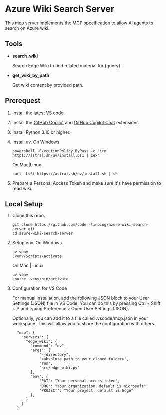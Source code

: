 # Azure Wiki Search Server
This mcp server implements the MCP specification to allow AI agents to search on Azure wiki.

## Tools
* __search_wiki__

    Search Edge Wiki to find related material for {query}.
* __get_wiki_by_path__

    Get wiki content by provided path.

## Prerequest 
1. Install the [latest VS code](https://code.visualstudio.com/download).
2. Install the [GitHub Copilot](https://marketplace.visualstudio.com/items?itemName=GitHub.copilot) and [GitHub Copilot Chat](https://marketplace.visualstudio.com/items?itemName=GitHub.copilot-chat) extensions
3. Install Python 3.10 or higher.
4. Install uv.
    On Windows
    ```
    powershell -ExecutionPolicy ByPass -c "irm https://astral.sh/uv/install.ps1 | iex"
    ```

    On Mac|Linux
    ```
    curl -LsSf https://astral.sh/uv/install.sh | sh
    ```
5. Prepare a Personal Access Token and make sure it's have permission to read wiki.

## Local Setup
1. Clone this repo.
    ```
    git clone https://github.com/coder-linping/azure-wiki-search-server.git 
    cd azure-wiki-search-server
    ```
2. Setup env.
    On Windows
    ```
    uv venv
    .venv/Scripts/activate
    ```

    On Mac | Linux
    ```
    uv venv
    source .venv/bin/activate
    ```
3. Configuration for VS Code

    For manual installation, add the following JSON block to your User Settings (JSON) file in VS Code. You can do this by pressing Ctrl + Shift + P and typing Preferences: Open User Settings (JSON).

    Optionally, you can add it to a file called .vscode/mcp.json in your workspace. This will allow you to share the configuration with others.

    ```
      "mcp": {
        "servers": {
          "edge_wiki": {
            "command": "uv",
            "args": [
                "--directory",
                "<absolute path to your cloned folder>",
                "run",
                "src/edge_wiki.py"
            ],
            "env": {
                "PAT": "Your personal access token",
                "ORG": "Your organization，default is microsoft",
                "PROJECT": "Your project, default is Edge"
            },
          }
        }
      }
    ```
